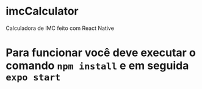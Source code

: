 # imcCalculator


Calculadora de IMC feito com React Native




# Para funcionar você deve executar o comando `npm install` e em seguida `expo start`
